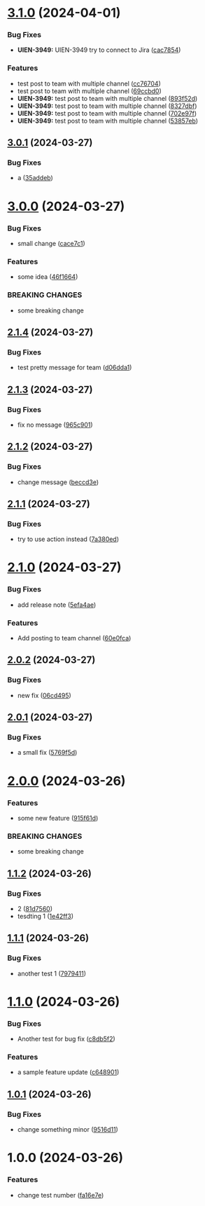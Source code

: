 # [3.1.0](https://github.com/yhy-1/poc-publish-note/compare/v3.0.1...v3.1.0) (2024-04-01)


### Bug Fixes

* **UIEN-3949:** UIEN-3949 try to connect to Jira ([cac7854](https://github.com/yhy-1/poc-publish-note/commit/cac78549c0e2543dc8a649518e8b0c18b7117a78))


### Features

* test post to team with multiple channel ([cc76704](https://github.com/yhy-1/poc-publish-note/commit/cc76704bcbb650ad9f8f3d112de526f946215a01))
* test post to team with multiple channel ([69ccbd0](https://github.com/yhy-1/poc-publish-note/commit/69ccbd0c667864976b67281b8381c6bb055ab388))
* **UIEN-3949:** test post to team with multiple channel ([893f52d](https://github.com/yhy-1/poc-publish-note/commit/893f52dedbed80338ee11a9cfb97d827aa5cf511))
* **UIEN-3949:** test post to team with multiple channel ([8327dbf](https://github.com/yhy-1/poc-publish-note/commit/8327dbf156b0e38db370bd3433096054f4b3f1c8))
* **UIEN-3949:** test post to team with multiple channel ([702e97f](https://github.com/yhy-1/poc-publish-note/commit/702e97f2d224fa38fbedac091605a3c2f1a97651))
* **UIEN-3949:** test post to team with multiple channel ([53857eb](https://github.com/yhy-1/poc-publish-note/commit/53857ebe70388d04416862db32ee7d02c4ec478a))

## [3.0.1](https://github.com/yhy-1/poc-publish-note/compare/v3.0.0...v3.0.1) (2024-03-27)


### Bug Fixes

* a ([35addeb](https://github.com/yhy-1/poc-publish-note/commit/35addeb9449ab6254c66e3b1d3686c0d49f7abc1))

# [3.0.0](https://github.com/yhy-1/poc-publish-note/compare/v2.1.4...v3.0.0) (2024-03-27)


### Bug Fixes

* small change ([cace7c1](https://github.com/yhy-1/poc-publish-note/commit/cace7c1d2a13d3259a2a1b3d489a392f77f1d9fc))


### Features

* some idea ([46f1664](https://github.com/yhy-1/poc-publish-note/commit/46f166476da8f28dbc7f5edddaf2889e8a20be1c))


### BREAKING CHANGES

* some breaking change

## [2.1.4](https://github.com/yhy-1/poc-publish-note/compare/v2.1.3...v2.1.4) (2024-03-27)


### Bug Fixes

* test pretty message for team ([d06dda1](https://github.com/yhy-1/poc-publish-note/commit/d06dda1d8635c454721017f316accf2cdbbcdbd6))

## [2.1.3](https://github.com/yhy-1/poc-publish-note/compare/v2.1.2...v2.1.3) (2024-03-27)


### Bug Fixes

* fix no message ([965c901](https://github.com/yhy-1/poc-publish-note/commit/965c901c5743014f7cb6b281b5610938c2d3690d))

## [2.1.2](https://github.com/yhy-1/poc-publish-note/compare/v2.1.1...v2.1.2) (2024-03-27)


### Bug Fixes

* change message ([beccd3e](https://github.com/yhy-1/poc-publish-note/commit/beccd3ef3e995d2afbd2dddd5a8dc0a697aa8296))

## [2.1.1](https://github.com/yhy-1/poc-publish-note/compare/v2.1.0...v2.1.1) (2024-03-27)


### Bug Fixes

* try to use action instead ([7a380ed](https://github.com/yhy-1/poc-publish-note/commit/7a380ed8a7019ddd026d45eacb36cabf9bfd6775))

# [2.1.0](https://github.com/yhy-1/poc-publish-note/compare/v2.0.2...v2.1.0) (2024-03-27)


### Bug Fixes

* add release note ([5efa4ae](https://github.com/yhy-1/poc-publish-note/commit/5efa4aef045bef6615c2560e9c73f44d0c74884f))


### Features

* Add posting to team channel ([60e0fca](https://github.com/yhy-1/poc-publish-note/commit/60e0fca7b2187e1699335aa3fbb19bb927799fac))

## [2.0.2](https://github.com/yhy-1/poc-publish-note/compare/v2.0.1...v2.0.2) (2024-03-27)


### Bug Fixes

* new fix ([06cd495](https://github.com/yhy-1/poc-publish-note/commit/06cd4950f95cfa32b90a1c8ededdc8e6897ab500))

## [2.0.1](https://github.com/yhy-1/poc-publish-note/compare/v2.0.0...v2.0.1) (2024-03-27)


### Bug Fixes

* a small fix ([5769f5d](https://github.com/yhy-1/poc-publish-note/commit/5769f5d7add3e0a6f1cf0bde0a1c60a96e5c2d5b))

# [2.0.0](https://github.com/yhy-1/poc-publish-note/compare/v1.1.2...v2.0.0) (2024-03-26)


### Features

* some new feature ([915f61d](https://github.com/yhy-1/poc-publish-note/commit/915f61decf276de84b259526ddcd74e7485de99b))


### BREAKING CHANGES

* some breaking change

## [1.1.2](https://github.com/yhy-1/poc-publish-note/compare/v1.1.1...v1.1.2) (2024-03-26)


### Bug Fixes

* 2 ([81d7560](https://github.com/yhy-1/poc-publish-note/commit/81d7560dba9e16e0066b9d7b83a9e71e06694cef))
* tesdting 1 ([1e42ff3](https://github.com/yhy-1/poc-publish-note/commit/1e42ff3a050fe8067fd49d8b83bd4528ee016e3f))

## [1.1.1](https://github.com/yhy-1/poc-publish-note/compare/v1.1.0...v1.1.1) (2024-03-26)


### Bug Fixes

* another test 1 ([7979411](https://github.com/yhy-1/poc-publish-note/commit/7979411c8184354e57cfb1a0c0927a801c9d3585))

# [1.1.0](https://github.com/yhy-1/poc-publish-note/compare/v1.0.1...v1.1.0) (2024-03-26)


### Bug Fixes

* Another test for bug fix ([c8db5f2](https://github.com/yhy-1/poc-publish-note/commit/c8db5f22df0c8149276280a5116dd7d981d6764f))


### Features

* a sample feature update ([c648901](https://github.com/yhy-1/poc-publish-note/commit/c6489012dbb9d8002c633687f56a4360ea421248))

## [1.0.1](https://github.com/yhy-1/poc-publish-note/compare/v1.0.0...v1.0.1) (2024-03-26)


### Bug Fixes

* change something minor ([9516d11](https://github.com/yhy-1/poc-publish-note/commit/9516d11e32c55686290317f4db3512153d51a99d))

# 1.0.0 (2024-03-26)


### Features

* change test number ([fa16e7e](https://github.com/yhy-1/poc-publish-note/commit/fa16e7e7928c57b2bbb4376a623a6256f6036e5e))
